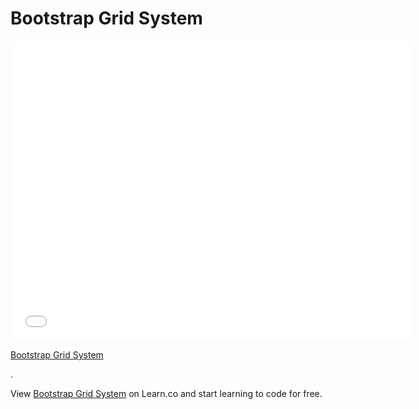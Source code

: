 # Bootstrap Grid System

<iframe width="640" height="480" src="//www.youtube.com/embed/3RqaVBTthuk?rel=0&modestbranding=1" frameborder="0" allowfullscreen></iframe>

<p><a href="https://www.youtube.com/watch?v=3RqaVBTthuk">Bootstrap Grid System</a></p>.

<p data-visibility='hidden'>View <a href='https://learn.co/lessons/bootstrap-grid-system' title='Bootstrap Grid System'>Bootstrap Grid System</a> on Learn.co and start learning to code for free.</p>
